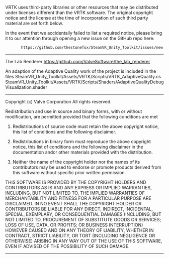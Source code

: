VRTK uses third-party libraries or other resources that may
be distributed under licenses different than the VRTK software.
The original copyright notice and the license at the time of incorporation of
such third party material are set forth below.

In the event that we accidentally failed to list a required notice, please
bring it to our attention through opening a new issue on the GitHub repo here:

           https://github.com/thestonefox/SteamVR_Unity_Toolkit/issues/new

-------------------------------------------------------------------------------

The Lab Renderer
https://github.com/ValveSoftware/the_lab_renderer

An adaption of the Adaptive Quality work of the project is included in the files
SteamVR_Unity_Toolkit/Assets/VRTK/Scripts/VRTK_AdaptiveQuality.cs
SteamVR_Unity_Toolkit/Assets/VRTK/Scripts/Shaders/AdaptiveQualityDebugVisualization.shader

---

Copyright (c) Valve Corporation
All rights reserved.

Redistribution and use in source and binary forms, with or without modification,
are permitted provided that the following conditions are met

1. Redistributions of source code must retain the above copyright notice, this
list of conditions and the following disclaimer.

2. Redistributions in binary form must reproduce the above copyright notice,
this list of conditions and the following disclaimer in the documentation andor
other materials provided with the distribution.

3. Neither the name of the copyright holder nor the names of its contributors
may be used to endorse or promote products derived from this software without
specific prior written permission.

THIS SOFTWARE IS PROVIDED BY THE COPYRIGHT HOLDERS AND CONTRIBUTORS AS IS AND
ANY EXPRESS OR IMPLIED WARRANTIES, INCLUDING, BUT NOT LIMITED TO, THE IMPLIED
WARRANTIES OF MERCHANTABILITY AND FITNESS FOR A PARTICULAR PURPOSE ARE
DISCLAIMED. IN NO EVENT SHALL THE COPYRIGHT HOLDER OR CONTRIBUTORS BE LIABLE FOR
ANY DIRECT, INDIRECT, INCIDENTAL, SPECIAL, EXEMPLARY, OR CONSEQUENTIAL DAMAGES
(INCLUDING, BUT NOT LIMITED TO, PROCUREMENT OF SUBSTITUTE GOODS OR SERVICES;
LOSS OF USE, DATA, OR PROFITS; OR BUSINESS INTERRUPTION) HOWEVER CAUSED AND ON
ANY THEORY OF LIABILITY, WHETHER IN CONTRACT, STRICT LIABILITY, OR TORT
(INCLUDING NEGLIGENCE OR OTHERWISE) ARISING IN ANY WAY OUT OF THE USE OF THIS
SOFTWARE, EVEN IF ADVISED OF THE POSSIBILITY OF SUCH DAMAGE.

-------------------------------------------------------------------------------
